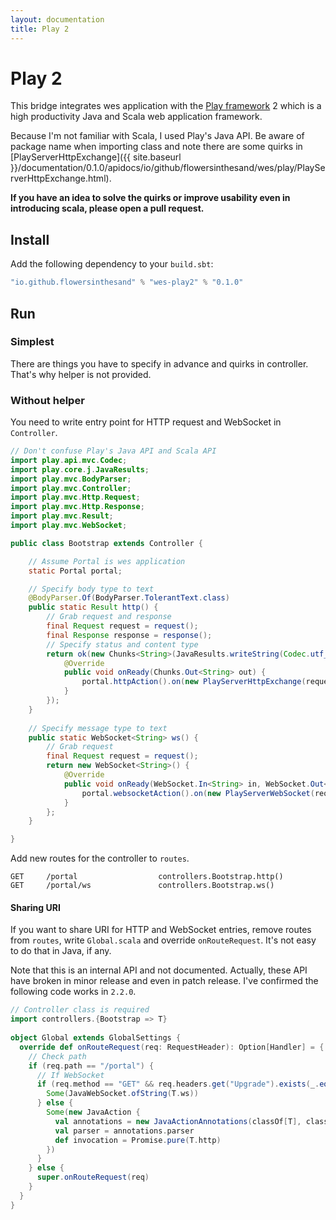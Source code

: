 ```yaml
---
layout: documentation
title: Play 2
---
```


# Play 2
This bridge integrates wes application with the [Play framework](http://www.playframework.org/) 2 which is a high productivity Java and Scala web application framework.

Because I'm not familiar with Scala, I used Play's Java API. Be aware of package name when importing class and note there are some quirks in [PlayServerHttpExchange]({{ site.baseurl }}/documentation/0.1.0/apidocs/io/github/flowersinthesand/wes/play/PlayServerHttpExchange.html).

**If you have an idea to solve the quirks or improve usability even in introducing scala, please open a pull request.**

## Install
Add the following dependency to your `build.sbt`:

```scala
"io.github.flowersinthesand" % "wes-play2" % "0.1.0"
```

## Run

### Simplest

There are things you have to specify in advance and quirks in controller. That's why helper is not provided.

### Without helper

You need to write entry point for HTTP request and WebSocket in `Controller`.

```java
// Don't confuse Play's Java API and Scala API
import play.api.mvc.Codec;
import play.core.j.JavaResults;
import play.mvc.BodyParser;
import play.mvc.Controller;
import play.mvc.Http.Request;
import play.mvc.Http.Response;
import play.mvc.Result;
import play.mvc.WebSocket;

public class Bootstrap extends Controller {

    // Assume Portal is wes application
    static Portal portal;

    // Specify body type to text
    @BodyParser.Of(BodyParser.TolerantText.class)
    public static Result http() {
        // Grab request and response
        final Request request = request();
        final Response response = response();
        // Specify status and content type
        return ok(new Chunks<String>(JavaResults.writeString(Codec.utf_8())) {
            @Override
            public void onReady(Chunks.Out<String> out) {
                portal.httpAction().on(new PlayServerHttpExchange(request, response, out));
            }
        });
    }
    
    // Specify message type to text
    public static WebSocket<String> ws() {
        // Grab request
        final Request request = request();
        return new WebSocket<String>() {
            @Override
            public void onReady(WebSocket.In<String> in, WebSocket.Out<String> out) {
                portal.websocketAction().on(new PlayServerWebSocket(request, in, out));
            }
        };
    }

}
```

Add new routes for the controller to `routes`. 

```
GET     /portal                  controllers.Bootstrap.http()
GET     /portal/ws               controllers.Bootstrap.ws()
```

#### Sharing URI
If you want to share URI for HTTP and WebSocket entries, remove routes from `routes`, write `Global.scala` and override `onRouteRequest`. It's not easy to do that in Java, if any.

Note that this is an internal API and not documented. Actually, these API have broken in minor release and even in patch release. I've confirmed the following code works in `2.2.0`.

```scala
// Controller class is required
import controllers.{Bootstrap => T}
 
object Global extends GlobalSettings {
  override def onRouteRequest(req: RequestHeader): Option[Handler] = {
    // Check path
    if (req.path == "/portal") {
      // If WebSocket
      if (req.method == "GET" && req.headers.get("Upgrade").exists(_.equalsIgnoreCase("websocket"))) {
        Some(JavaWebSocket.ofString(T.ws))
      } else {
        Some(new JavaAction {
          val annotations = new JavaActionAnnotations(classOf[T], classOf[T].getMethod("http"))
          val parser = annotations.parser
          def invocation = Promise.pure(T.http)
        })
      }
    } else {
      super.onRouteRequest(req)
    }
  }
}
```